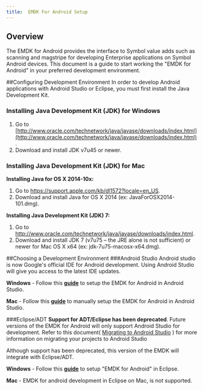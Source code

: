```yaml
---
title:  EMDK For Android Setup
---
```


## Overview

The EMDK for Android provides the interface to Symbol value adds such as scanning and magstripe for developing Enterprise applications on Symbol Android devices.
This document is a guide to start working the "EMDK for Android" in your preferred development environment.

##Configuring Development Environment
In order to develop Android applications with Android Studio or Eclipse, you must first install the Java Development Kit.

### Installing Java Development Kit (JDK) for Windows

1.	Go to [http://www.oracle.com/technetwork/java/javase/downloads/index.html](http://www.oracle.com/technetwork/java/javase/downloads/index.html).
2.	Download and install JDK v7u45 or newer.

### Installing Java Development Kit (JDK) for Mac

**Installing Java for OS X 2014-10x:**
1. Go to https://support.apple.com/kb/dl1572?locale=en_US.
2. Download and install Java for OS X 2014 (ex: JavaForOSX2014-101.dmg).

**Installing Java Development Kit (JDK) 7:**
1. Go to http://www.oracle.com/technetwork/java/javase/downloads/index.html.
2. Download and install JDK 7 (v7u75 – the JRE alone is not sufficient) or newer for Mac OS X x64 (ex: jdk-7u75-macosx-x64.dmg).  

##Choosing a Development Environment
###Android Studio
Android studio is now Google's official IDE for Android development. Using Android Studio will give you access to the latest IDE updates.

**Windows** - Follow this [**guide**](/emdk-for-android/4-1/guide/setupAndroidStudio) to setup the EMDK for Android in Android Studio.

**Mac** - Follow this [**guide**](/emdk-for-android/4-1/guide/setupAndroidStudioMac) to manually setup the EMDK for Android in Android Studio.



###Eclipse/ADT
**Support for ADT/Eclipse has been deprecated**. Future versions of the EMDK for Android will only support Android Studio for development.
Refer to this document( [Migrating to Android Studio](http://developer.android.com/sdk/installing/migrate.html) ) for more information on migrating your projects to Android Studio

Although support has been deprecated, this version of the EMDK will integrate with Eclipse/ADT. 

**Windows** - Follow this [**guide**](/emdk-for-android/4-1/guide/setupEclipse) to setup "EMDK for Android" in Eclipse.

**Mac** - EMDK for android development in Eclipse on Mac, is not supported.

